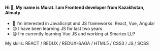 #### Hi 👋, My name is Murat. I am Frontend developer from Kazakhstan, Almaty

- 👀 I’m interested in JavaScript and JS frameworks: React, Vue, Angular
- 😍 I have been learning JS for last two years
- 😋 I’m currently learning Vue JS and working at Smartex LLP

My skills: REACT / REDUX / REDUX-SAGA / HTML5 / CSS3 / JS / SCSS
